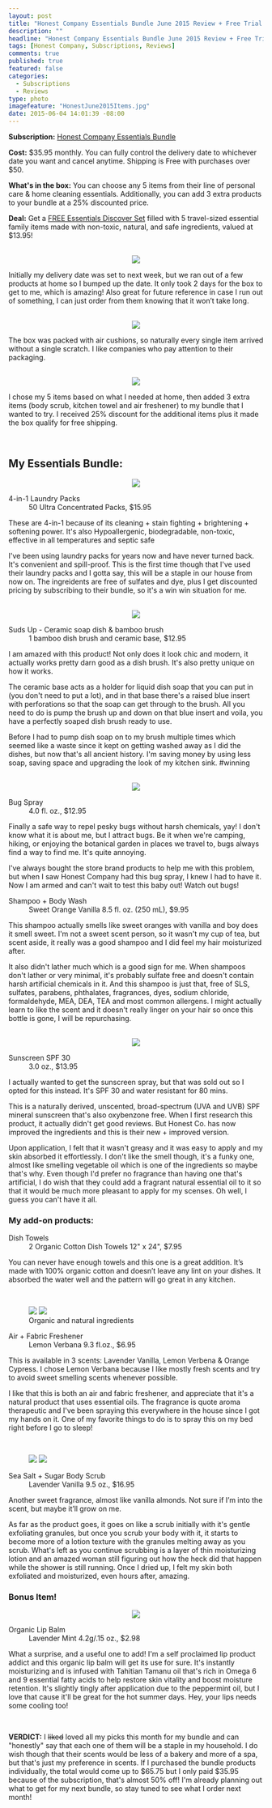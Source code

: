 ```yaml
---
layout: post
title: "Honest Company Essentials Bundle June 2015 Review + Free Trial Box!"
description: ""
headline: "Honest Company Essentials Bundle June 2015 Review + Free Trial Box!"
tags: [Honest Company, Subscriptions, Reviews]
comments: true
published: true
featured: false
categories: 
  - Subscriptions
  - Reviews
type: photo
imagefeature: "HonestJune2015Items.jpg"
date: 2015-06-04 14:01:39 -08:00
---
```


<p><b>Subscription:</b> <a href="http://www.honest.com/refer_to/792187">Honest Company Essentials Bundle</a></p>
<p><b>Cost:</b> $35.95 monthly. You can fully control the delivery date to whichever date you want and cancel anytime. Shipping is Free with purchases over $50.</p>
<p><b>What's in the box:</b> You can choose any 5 items from their line of personal care & home cleaning essentials. Additionally, you can add 3 extra products to your bundle at a 25% discounted price.</p>
<p><b>Deal:</b> Get a <a href="http://www.honest.com/refer_to/792187">FREE Essentials Discover Set</a> filled with 5 travel-sized essential family items made with non-toxic, natural, and safe ingredients, valued at $13.95!</p>
<br>

<center><img src='/images/HonestJune2015Box.jpg'></center>
<p>Initially my delivery date was set to next week, but we ran out of a few products at home so I bumped up the date. It only took 2 days for the box to get to me, which is amazing! Also great for future reference in case I run out of something, I can just order from them knowing that it won’t take long.</p>
<br>

<center><img src='/images/HonestJune2015OpenBox.jpg'></center>
<p>The box was packed with air cushions, so naturally every single item arrived without a single scratch. I like companies who pay attention to their packaging.</p>
<br>

<center><img src='/images/HonestJune2015Items.jpg'></center>
<p>I chose my 5 items based on what I needed at home, then added 3 extra items (body scrub, kitchen towel and air freshener) to my bundle that I wanted to try. I received 25% discount for the additional items plus it made the box qualify for free shipping.</p>
<br>

## My Essentials Bundle:

<center><img src='/images/HonestJune2015LaundryPacks.jpg'></center>
<DL>
<DT>4-in-1 Laundry Packs</DT>
<DD>50 Ultra Concentrated Packs, $15.95</DD>
</DL>
<p>These are 4-in-1 because of its cleaning + stain fighting + brightening + softening power. It's also Hypoallergenic, biodegradable, non-toxic, effective in all temperatures and septic safe</p>
<p>I've been using laundry packs for years now and have never turned back. It's convenient and spill-proof. This is the first time though that I've used their laundry packs and I gotta say, this will be a staple in our house from now on. The ingreidents are free of sulfates and dye, plus I get discounted pricing by subscribing to their bundle, so it's a win win situation for me.</p>

<br>

<center><img src='/images/HonestJune2015DishBrush.jpg'></center>
<DL>
<DT>Suds Up - Ceramic soap dish & bamboo brush</DT>
<DD>1 bamboo dish brush and ceramic base, $12.95</DD>
</DL>
<p>I am amazed with this product! Not only does it look chic and modern, it actually works pretty darn good as a dish brush. It's also pretty unique on how it works.</p>
<p>The ceramic base acts as a holder for liquid dish soap that you can put in (you don't need to put a lot), and in that base there's a raised blue insert with perforations so that the soap can get through to the brush. All you need to do is pump the brush up and down on that blue insert and voila, you have a perfectly soaped dish brush ready to use.</p>
<p>Before I had to pump dish soap on to my brush multiple times which seemed like a waste since it kept on getting washed away as I did the dishes, but now that's all ancient history. I'm saving money by using less soap, saving space and upgrading the look of my kitchen sink. #winning</p>

<br>

<center><img src='/images/HonestJune2015BugSprayShampoo.jpg'></center>
<DL>
<DT>Bug Spray</DT>
<DD>4.0 fl. oz., $12.95</DD>
</DL>
<p>Finally a safe way to repel pesky bugs without harsh chemicals, yay! I don't know what it is about me, but I attract bugs. Be it when we're camping, hiking, or enjoying the botanical garden in places we travel to, bugs always find a way to find me. It's quite annoying.</p>
<p>I've always bought the store brand products to help me with this problem, but when I saw Honest Company had this bug spray, I knew I had to have it. Now I am armed and can't wait to test this baby out! Watch out bugs!</p>
<DL>
<DT>Shampoo + Body Wash</DT>
<DD>Sweet Orange Vanilla 8.5 fl. oz. (250 mL), $9.95</DD>
</DL>
<p>This shampoo actually smells like sweet oranges with vanilla and boy does it smell sweet. I'm not a sweet scent person, so it wasn't my cup of tea, but scent aside, it really was a good shampoo and I did feel my hair moisturized after.</p>
<p>It also didn't lather much which is a good sign for me. When shampoos don't lather or very minimal, it's probably sulfate free and doesn't contain harsh artificial chemicals in it. And this shampoo is just that, free of SLS, sulfates, parabens, phthalates, fragrances, dyes, sodium chloride, formaldehyde, MEA, DEA, TEA and most common allergens. I might actually learn to like the scent and it doesn't really linger on your hair so once this bottle is gone, I will be repurchasing.</p>

<br>

<center><img src='/images/HonestJune2015SunscreenTowel.jpg'></center>
<DL>
<DT>Sunscreen SPF 30</DT>
<DD>3.0 oz., $13.95</DD>
</DL>
<p>I actually wanted to get the sunscreen spray, but that was sold out so I opted for this instead. It's SPF 30 and water resistant for 80 mins.</p>
<p>This is a naturally derived, unscented, broad-spectrum (UVA and UVB) SPF mineral sunscreen that's also oxybenzone free. When I first research this product, it actually didn't get good reviews. But Honest Co. has now improved the ingredients and this is their new + improved version.</p>
<p>Upon application, I felt that it wasn't greasy and it was easy to apply and my skin absorbed it effortlessly. I don't like the smell though, it's a funky one, almost like smelling vegetable oil which is one of the ingredients so maybe that's why. Even though I'd prefer no fragrance than having one that's artificial, I do wish that they could add a fragrant natural essential oil to it so that it would be much more pleasant to apply for my scenses. Oh well, I guess you can't have it all.</p>

### My add-on products:

<DL>
<DT>Dish Towels</DT>
<DD>2 Organic Cotton Dish Towels 12" x 24", $7.95</DD>
</DL>
<p>You can never have enough towels and this one is a great addition. It’s made with 100% organic cotton and doesn’t leave any lint on your dishes. It absorbed the water well and the pattern will go great in any kitchen.</p>

<br>

<figure class="half">
  <img src='/images/HonestJune2015AirFreshener.jpg'>
  <img src='/images/HonestJune2015AirFreshener2.jpg'>
  <figcaption>Organic and natural ingredients</figcaption>
</figure>

<DL>
<DT>Air + Fabric Freshener</DT>
<DD>Lemon Verbana 9.3 fl.oz., $6.95</DD>
</DL>
<p>This is available in 3 scents: Lavender Vanilla, Lemon Verbena & Orange Cypress. I chose Lemon Verbana because I like mostly fresh scents and try to avoid sweet smelling scents whenever possible.</p>
<p>I like that this is both an air and fabric freshener, and appreciate that it's a natural product that uses essential oils. The fragrance is quote aroma therapeutic and I've been spraying this everywhere in the house since I got my hands on it. One of my favorite things to do is to spray this on my bed right before I go to sleep!</p>

<br>

<figure class="half">
  <img src='/images/HonestJune2015Scrub.jpg'>
  <img src='/images/HonestJune2015Scrub2.jpg'>
</figure>

<DL>
<DT>Sea Salt + Sugar Body Scrub</DT>
<DD>Lavender Vanilla 9.5 oz., $16.95</DD>
</DL>
<p>Another sweet fragrance, almost like vanilla almonds. Not sure if I’m into the scent, but maybe it’ll grow on me.</p>
<p>As far as the product goes, it goes on like a scrub initially with it's gentle exfoliating granules, but once you scrub your body with it, it starts to become more of a lotion texture with the granules melting away as you scrub. What's left as you continue scrubbing is a layer of thin moisturizing lotion and an amazed woman still figuring out how the heck did that happen while the shower is still running. Once I dried up, I felt my skin both exfoliated and moisturized, even hours after, amazing.</p>

### Bonus Item!

<center><img src='/images/HonestJune2015LipBalm.jpg'></center>
<DL>
<DT>Organic Lip Balm</DT>
<DD>Lavender Mint 4.2g/.15 oz., $2.98</DD>
</DL>
<p>What a surprise, and a useful one to add! I'm a self proclaimed lip product addict and this organic lip balm will get its use for sure. It's instantly moisturizing and is infused with Tahitian Tamanu oil that's rich in Omega 6 and 9 essential fatty acids to help restore skin vitality and boost moisture retention. It's slightly tingly after application due to the peppermint oil, but I love that cause it'll be great for the hot summer days. Hey, your lips needs some cooling too!</p>

<br>

<p><b>VERDICT:</b> I <strike>liked</strike> loved all my picks this month for my bundle and can "honestly" say that each one of them will be a staple in my household. I do wish though that their scents would be less of a bakery and more of a spa, but that's just my preference in scents. If I purchased the bundle products individually, the total would come up to $65.75 but I only paid $35.95 because of the subscription, that's almost 50% off! I'm already planning out what to get for my next bundle, so stay tuned to see what I order next month!</p>
